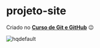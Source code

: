 # projeto-site
  Criado no **[Curso de Git e GitHub](https://www.youtube.com/playlist?list=PLHz_AreHm4dm7ZULPAmadvNhH6vk9oNZA)** :wink:
 
 ![hqdefault](https://user-images.githubusercontent.com/70209002/98724552-af58ac00-2372-11eb-94fc-1080c357f481.jpg)

